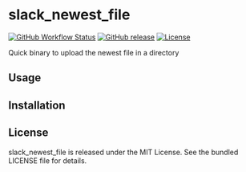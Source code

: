 slack_newest_file
=========

[![GitHub Workflow Status](https://img.shields.io/github/workflow/status/akerl/slack_newest_file/Build)](https://github.com/akerl/slack_newest_file/actions)
[![GitHub release](https://img.shields.io/github/release/akerl/slack_newest_file.svg)](https://github.com/akerl/slack_newest_file/releases)
[![License](https://img.shields.io/github/license/akerl/slack_newest_file)](https://github.com/akerl/slack_newest_file/blob/master/LICENSE)

Quick binary to upload the newest file in a directory

## Usage

## Installation

## License

slack_newest_file is released under the MIT License. See the bundled LICENSE file for details.
